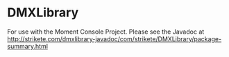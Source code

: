 # DMXLibrary
For use with the Moment Console Project.
Please see the Javadoc at http://strikete.com/dmxlibrary-javadoc/com/strikete/DMXLibrary/package-summary.html
